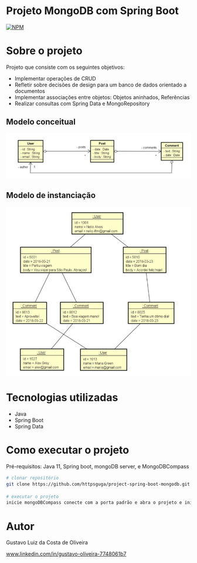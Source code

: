 # Projeto MongoDB com Spring Boot
[![NPM](https://img.shields.io/npm/l/react)](https://github.com/httpsguga/projeto-springboot3-jpa/blob/main/LICENSE) 

# Sobre o projeto

Projeto que consiste com os seguintes objetivos:
- Implementar operações de CRUD
- Refletir sobre decisões de design para um banco de dados orientado a documentos
- Implementar associações entre objetos:
 Objetos aninhados, Referências
- Realizar consultas com Spring Data e MongoRepository

## Modelo conceitual
![Modelo Conceitual](https://github.com/httpsguga/project-spring-boot-mongodb/blob/main/assets/modelo%20conceitual.png)

## Modelo de instanciação
![modelo de instanciação](https://github.com/httpsguga/project-spring-boot-mongodb/blob/main/assets/modelo%20de%20instancia%C3%A7%C3%A3o.png)

# Tecnologias utilizadas
- Java
- Spring Boot
- Spring Data

# Como executar o projeto

Pré-requisitos:
Java 11,
Spring boot,
mongoDB server,
e MongoDBCompass
```bash
# clonar repositório
git clone https://github.com/httpsguga/project-spring-boot-mongodb.git

# executar o projeto
inicie mongoDBCompass conecte com a porta padrão e abra o projeto e inicie o Spring Boot.
```
# Autor

Gustavo Luiz da Costa de Oliveira

www.linkedin.com/in/gustavo-oliveira-7748061b7
